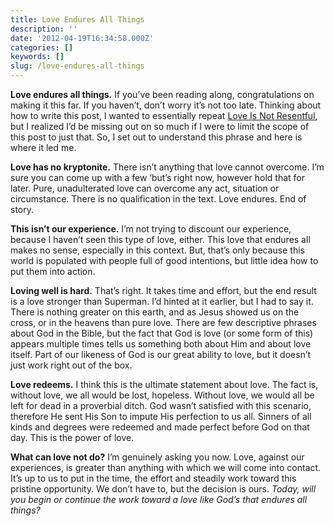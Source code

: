 ```yaml
---
title: Love Endures All Things
description: ''
date: '2012-04-19T16:34:58.000Z'
categories: []
keywords: []
slug: /love-endures-all-things
---
```


**Love endures all things.** If you’ve been reading along, congratulations on making it this far. If you haven’t, don’t worry it’s not too late. Thinking about how to write this post, I wanted to essentially repeat [Love Is Not Resentful](http://104.193.143.57/~waywar13/ce/2012/03/08/love-is-not-resentful/ "Love Is Not Resentful"), but I realized I’d be missing out on so much if I were to limit the scope of this post to just that. So, I set out to understand this phrase and here is where it led me.

**Love has no kryptonite.** There isn’t anything that love cannot overcome. I’m sure you can come up with a few ‘but’s right now, however hold that for later. Pure, unadulterated love can overcome any act, situation or circumstance. There is no qualification in the text. Love endures. End of story.

**This isn’t our experience.** I’m not trying to discount our experience, because I haven’t seen this type of love, either. This love that endures all makes no sense, especially in this context. But, that’s only because this world is populated with people full of good intentions, but little idea how to put them into action.

**Loving well is hard.** That’s right. It takes time and effort, but the end result is a love stronger than Superman. I’d hinted at it earlier, but I had to say it. There is nothing greater on this earth, and as Jesus showed us on the cross, or in the heavens than pure love. There are few descriptive phrases about God in the Bible, but the fact that God is love (or some form of this) appears multiple times tells us something both about Him and about love itself. Part of our likeness of God is our great ability to love, but it doesn’t just work right out of the box.

**Love redeems.** I think this is the ultimate statement about love. The fact is, without love, we all would be lost, hopeless. Without love, we would all be left for dead in a proverbial ditch. God wasn’t satisfied with this scenario, therefore He sent His Son to impute His perfection to us all. Sinners of all kinds and degrees were redeemed and made perfect before God on that day. This is the power of love.

**What can love not do?** I’m genuinely asking you now. Love, against our experiences, is greater than anything with which we will come into contact. It’s up to us to put in the time, the effort and steadily work toward this pristine opportunity. We don’t have to, but the decision is ours. _Today, will you begin or continue the work toward a love like God’s that endures all things?_